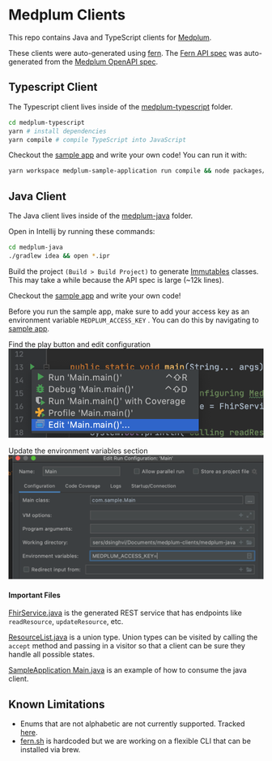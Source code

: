 # Medplum Clients

This repo contains Java and TypeScript clients for [Medplum](https://www.medplum.com/).

These clients were auto-generated using [fern](https://github.com/fern-api/fern). The [Fern API spec](./api/fhir.yml) was auto-generated from the [Medplum OpenAPI spec](https://api.medplum.com/openapi.json).

## Typescript Client

The Typescript client lives inside of the [medplum-typescript](./medplum-typescript) folder.

```bash
cd medplum-typescript
yarn # install dependencies
yarn compile # compile TypeScript into JavaScript
```

Checkout the [sample app](./medplum-typescript/packages/medplum-sample-application/src/index.ts) and write your own code! You can run it with:

```bash
yarn workspace medplum-sample-application run compile && node packages/medplum-sample-application/lib/index.js
```

## Java Client

The Java client lives inside of the [medplum-java](./medplum-java) folder.

Open in Intellij by running these commands:
```bash
cd medplum-java
./gradlew idea && open *.ipr
```

Build the project `(Build > Build Project)` to generate [Immutables](https://immutables.github.io/) classes. This may take a while because the API spec is large (~12k lines).

Checkout the [sample app](./medplum-java/medplum-sample-application/src/main/java/com/sample/Main.java) and write your own code! 

Before you run the sample app, make sure to add your access key as an environment variable ```MEDPLUM_ACCESS_KEY``` . You can do this by navigating to [sample app](./medplum-java/medplum-sample-application/src/main/java/com/sample/Main.java). 

Find the play button and edit configuration
![img](./img/editConfiguration.png)

Update the environment variables section 
![img](./img/configuration.png)

#### Important Files

[FhirService.java](./medplum-java-client/src/generated/java/com/medplum/services/fhir/FhirService.java) is the generated REST service that has endpoints like `readResource`, `updateResource`, etc.

[ResourceList.java](./medplum-java-client/src/generated/java/com/medplum/types/fhir/ResourceList.java) is a union type. Union types can be visited by calling the `accept` method and passing in a visitor so that a client can be sure they handle all possible states.

[SampleApplication Main.java](./medplum-sample-application//src/main/java/com/sample/Main.java) is an example of how to consume the java client.

## Known Limitations

- Enums that are not alphabetic are not currently supported. Tracked [here](https://github.com/fern-api/fern/issues/62).
- [fern.sh](/fern.sh) is hardcoded but we are working on a flexible CLI that can be installed via brew.
